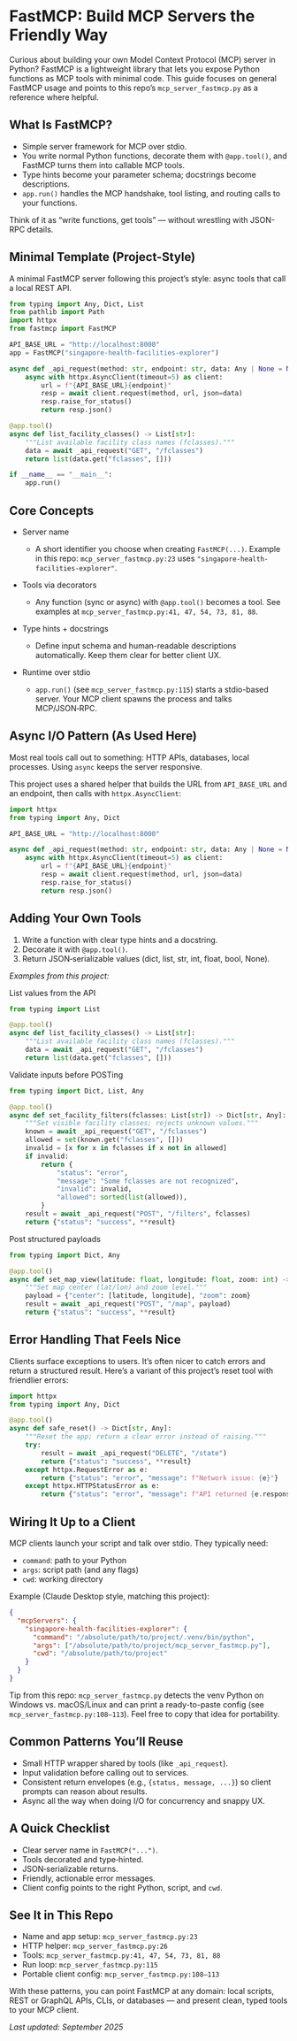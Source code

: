 # FastMCP: Build MCP Servers the Friendly Way

Curious about building your own Model Context Protocol (MCP) server in Python? FastMCP is a lightweight library that lets you expose Python functions as MCP tools with minimal code. This guide focuses on general FastMCP usage and points to this repo’s `mcp_server_fastmcp.py` as a reference where helpful.

## What Is FastMCP?

- Simple server framework for MCP over stdio.
- You write normal Python functions, decorate them with `@app.tool()`, and FastMCP turns them into callable MCP tools.
- Type hints become your parameter schema; docstrings become descriptions.
- `app.run()` handles the MCP handshake, tool listing, and routing calls to your functions.

Think of it as “write functions, get tools” — without wrestling with JSON-RPC details.

## Minimal Template (Project-Style)

A minimal FastMCP server following this project’s style: async tools that call a local REST API.

```python
from typing import Any, Dict, List
from pathlib import Path
import httpx
from fastmcp import FastMCP

API_BASE_URL = "http://localhost:8000"
app = FastMCP("singapore-health-facilities-explorer")

async def _api_request(method: str, endpoint: str, data: Any | None = None) -> Dict[str, Any]:
    async with httpx.AsyncClient(timeout=5) as client:
        url = f"{API_BASE_URL}{endpoint}"
        resp = await client.request(method, url, json=data)
        resp.raise_for_status()
        return resp.json()

@app.tool()
async def list_facility_classes() -> List[str]:
    """List available facility class names (fclasses)."""
    data = await _api_request("GET", "/fclasses")
    return list(data.get("fclasses", []))

if __name__ == "__main__":
    app.run()
```

## Core Concepts

- Server name
  - A short identifier you choose when creating `FastMCP(...)`. Example in this repo: `mcp_server_fastmcp.py:23` uses `"singapore-health-facilities-explorer"`.

- Tools via decorators
  - Any function (sync or async) with `@app.tool()` becomes a tool. See examples at `mcp_server_fastmcp.py:41, 47, 54, 73, 81, 88`.

- Type hints + docstrings
  - Define input schema and human-readable descriptions automatically. Keep them clear for better client UX.

- Runtime over stdio
  - `app.run()` (see `mcp_server_fastmcp.py:115`) starts a stdio-based server. Your MCP client spawns the process and talks MCP/JSON‑RPC.

## Async I/O Pattern (As Used Here)

Most real tools call out to something: HTTP APIs, databases, local processes. Using `async` keeps the server responsive.

This project uses a shared helper that builds the URL from `API_BASE_URL` and an endpoint, then calls with `httpx.AsyncClient`:

```python
import httpx
from typing import Any, Dict

API_BASE_URL = "http://localhost:8000"

async def _api_request(method: str, endpoint: str, data: Any | None = None) -> Dict[str, Any]:
    async with httpx.AsyncClient(timeout=5) as client:
        url = f"{API_BASE_URL}{endpoint}"
        resp = await client.request(method, url, json=data)
        resp.raise_for_status()
        return resp.json()
```

## Adding Your Own Tools

1) Write a function with clear type hints and a docstring.
2) Decorate it with `@app.tool()`.
3) Return JSON‑serializable values (dict, list, str, int, float, bool, None).

*Examples from this project:*

List values from the API

```python
from typing import List

@app.tool()
async def list_facility_classes() -> List[str]:
    """List available facility class names (fclasses)."""
    data = await _api_request("GET", "/fclasses")
    return list(data.get("fclasses", []))
```

Validate inputs before POSTing

```python
from typing import Dict, List, Any

@app.tool()
async def set_facility_filters(fclasses: List[str]) -> Dict[str, Any]:
    """Set visible facility classes; rejects unknown values."""
    known = await _api_request("GET", "/fclasses")
    allowed = set(known.get("fclasses", []))
    invalid = [x for x in fclasses if x not in allowed]
    if invalid:
        return {
            "status": "error",
            "message": "Some fclasses are not recognized",
            "invalid": invalid,
            "allowed": sorted(list(allowed)),
        }
    result = await _api_request("POST", "/filters", fclasses)
    return {"status": "success", **result}
```

Post structured payloads

```python
from typing import Dict, Any

@app.tool()
async def set_map_view(latitude: float, longitude: float, zoom: int) -> Dict[str, Any]:
    """Set map center (lat/lon) and zoom level."""
    payload = {"center": [latitude, longitude], "zoom": zoom}
    result = await _api_request("POST", "/map", payload)
    return {"status": "success", **result}
```

## Error Handling That Feels Nice

Clients surface exceptions to users. It’s often nicer to catch errors and return a structured result. Here’s a variant of this project’s reset tool with friendlier errors:

```python
import httpx
from typing import Any, Dict

@app.tool()
async def safe_reset() -> Dict[str, Any]:
    """Reset the app; return a clear error instead of raising."""
    try:
        result = await _api_request("DELETE", "/state")
        return {"status": "success", **result}
    except httpx.RequestError as e:
        return {"status": "error", "message": f"Network issue: {e}"}
    except httpx.HTTPStatusError as e:
        return {"status": "error", "message": f"API returned {e.response.status_code}"}
```

## Wiring It Up to a Client

MCP clients launch your script and talk over stdio. They typically need:
- `command`: path to your Python
- `args`: script path (and any flags)
- `cwd`: working directory

Example (Claude Desktop style, matching this project):

```json
{
  "mcpServers": {
    "singapore-health-facilities-explorer": {
      "command": "/absolute/path/to/project/.venv/bin/python",
      "args": ["/absolute/path/to/project/mcp_server_fastmcp.py"],
      "cwd": "/absolute/path/to/project"
    }
  }
}
```

Tip from this repo: `mcp_server_fastmcp.py` detects the venv Python on Windows vs. macOS/Linux and can print a ready-to-paste config (see `mcp_server_fastmcp.py:108–113`). Feel free to copy that idea for portability.

## Common Patterns You’ll Reuse

- Small HTTP wrapper shared by tools (like `_api_request`).
- Input validation before calling out to services.
- Consistent return envelopes (e.g., `{status, message, ...}`) so client prompts can reason about results.
- Async all the way when doing I/O for concurrency and snappy UX.

## A Quick Checklist

- Clear server name in `FastMCP("...")`.
- Tools decorated and type‑hinted.
- JSON‑serializable returns.
- Friendly, actionable error messages.
- Client config points to the right Python, script, and `cwd`.

## See It in This Repo

- Name and app setup: `mcp_server_fastmcp.py:23`
- HTTP helper: `mcp_server_fastmcp.py:26`
- Tools: `mcp_server_fastmcp.py:41, 47, 54, 73, 81, 88`
- Run loop: `mcp_server_fastmcp.py:115`
- Portable client config: `mcp_server_fastmcp.py:108–113`

With these patterns, you can point FastMCP at any domain: local scripts, REST or GraphQL APIs, CLIs, or databases — and present clean, typed tools to your MCP client.

*Last updated: September 2025*
